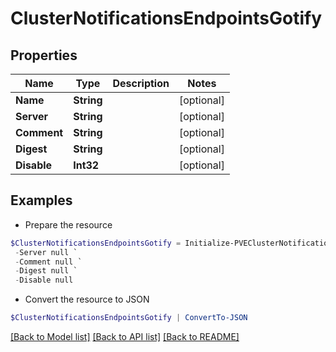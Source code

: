 # ClusterNotificationsEndpointsGotify
## Properties

Name | Type | Description | Notes
------------ | ------------- | ------------- | -------------
**Name** | **String** |  | [optional] 
**Server** | **String** |  | [optional] 
**Comment** | **String** |  | [optional] 
**Digest** | **String** |  | [optional] 
**Disable** | **Int32** |  | [optional] 

## Examples

- Prepare the resource
```powershell
$ClusterNotificationsEndpointsGotify = Initialize-PVEClusterNotificationsEndpointsGotify  -Name null `
 -Server null `
 -Comment null `
 -Digest null `
 -Disable null
```

- Convert the resource to JSON
```powershell
$ClusterNotificationsEndpointsGotify | ConvertTo-JSON
```

[[Back to Model list]](../README.md#documentation-for-models) [[Back to API list]](../README.md#documentation-for-api-endpoints) [[Back to README]](../README.md)

